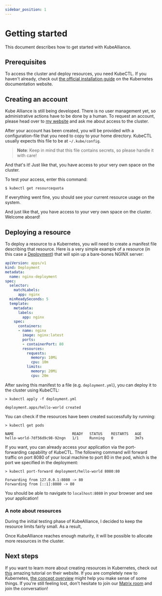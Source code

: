```yaml
---
sidebar_position: 1
---
```


# Getting started

This document describes how to get started with KubeAlliance.

## Prerequisites

To access the cluster and deploy resources, you need KubeCTL. If you haven't
already, check out [the official installation
guide](https://kubernetes.io/de/docs/tasks/tools/install-kubectl/) on the
Kubernetes documentation website.

## Creating an account

Kube Alliance is still being developed. There is no user management yet, so
administrative actions have to be done by a human. To request an account, please
head over to [my website](https://garrit.xyz/contact) and ask me about access to
the cluster.

After your account has been created, you will be provided with a
configuration-file that you need to copy to your home directory. KubeCTL usually
expects this file to be at `~/.kube/config`.

> **Note**: Keep in mind that this file contains secrets, so please
handle it with care!

And that's it! Just like that, you have access to your very own space on the
cluster.

To test your access, enter this command:

```
$ kubectl get resourcequota
```

If everything went fine, you should see your current resource usage on the
system.

And just like that, you have access to your very own space on the cluster.
Welcome aboard!

## Deploying a resource

To deploy a resource to a Kubernetes, you will need to create a manifest file
describing that resource. Here is a very simple example of a resource (in this
case a
[Deployment](https://kubernetes.io/docs/concepts/workloads/controllers/deployment/))
that will spin up a bare-bones NGINX server:

```yaml
apiVersion: apps/v1
kind: Deployment
metadata:
  name: nginx-deployment
spec:
  selector:
    matchLabels:
      app: nginx
  minReadySeconds: 5
  template:
    metadata:
      labels:
        app: nginx
    spec:
      containers:
      - name: nginx
        image: nginx:latest
        ports:
        - containerPort: 80
        resources:
          requests:
            memory: 10Mi
            cpu: 10m
          limits:
            memory: 20Mi
            cpu: 20m
```

After saving this manifest to a file (e.g. `deployment.yml`), you can deploy it
to the cluster using KubeCTL:

```
> kubectl apply -f deployment.yml

deployment.apps/hello-world created
```

You can check if the resources have been created successfully by running:

```
> kubectl get pods

NAME                           READY   STATUS    RESTARTS   AGE
hello-world-7df56d9c98-92ngn   1/1     Running   0          3m7s
```

If you want, you can already access your application via the port-forwarding
capability of KubeCTL. The following command will forward traffic on port 8080
of your local machine to port 80 in the pod, which is the port we specified in the deployment:

```
> kubectl port-forward deployment/hello-world 8080:80

Forwarding from 127.0.0.1:8080 -> 80
Forwarding from [::1]:8080 -> 80
```

You should be able to navigate to `localhost:8080` in your browser and see your
application!

### A note about resources

During the initial testing phase of KubeAlliance, I decided to keep the resource
limits fairly small. As a result, 

Once KubeAlliance reaches enough maturity, it will be possible
to allocate more resources in the cluster.

## Next steps

If you want to learn more about creating resources in Kubernetes, check out
[this](https://kubernetes.io/docs/tasks/manage-kubernetes-objects/declarative-config/)
amazing tutorial on their website. If you are completely new to Kubernetes, [the
concept overview](https://kubernetes.io/docs/concepts/) might help you make
sense of some things. If you're still feeling lost, don't hesitate to join our
[Matrix room](https://matrix.to/#/#kubealliance:matrix.org) and join the
conversation!
